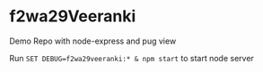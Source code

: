 # f2wa29Veeranki

Demo Repo with node-express and pug view


Run `SET DEBUG=f2wa29veeranki:* & npm start` to start node server